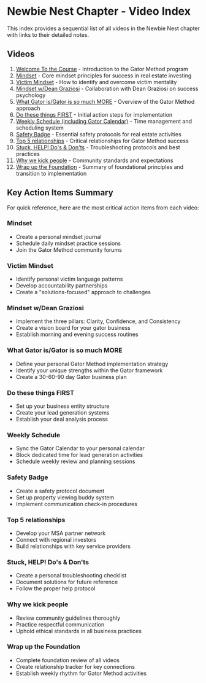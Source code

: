 # Newbie Nest Chapter - Video Index

This index provides a sequential list of all videos in the Newbie Nest chapter with links to their detailed notes.

## Videos

1. [Welcome To the Course](notes/what_gator_is_video_notes.md) - Introduction to the Gator Method program
2. [Mindset](notes/mindset_video_notes.md) - Core mindset principles for success in real estate investing
3. [Victim Mindset](notes/victim_mindset_video_notes.md) - How to identify and overcome victim mentality
4. [Mindset w/Dean Graziosi](notes/mindset_dean_graziosi_video_notes.md) - Collaboration with Dean Graziosi on success psychology
5. [What Gator is/Gator is so much MORE](notes/what_gator_is_video_notes.md) - Overview of the Gator Method approach
6. [Do these things FIRST](notes/do_these_things_first_video_notes.md) - Initial action steps for implementation
7. [Weekly Schedule (including Gator Calendar)](notes/weekly_schedule_video_notes.md) - Time management and scheduling system
8. [Safety Badge](notes/safety_badge_video_notes.md) - Essential safety protocols for real estate activities
9. [Top 5 relationships](notes/top_5_relationships_video_notes.md) - Critical relationships for Gator Method success
10. [Stuck, HELP! Do's & Don'ts](notes/stuck_help_dos_donts_video_notes.md) - Troubleshooting protocols and best practices
11. [Why we kick people](notes/why_we_kick_people_video_notes.md) - Community standards and expectations
12. [Wrap up the Foundation](notes/wrap_up_foundation_video_notes.md) - Summary of foundational principles and transition to implementation

## Key Action Items Summary

For quick reference, here are the most critical action items from each video:

### Mindset
- Create a personal mindset journal
- Schedule daily mindset practice sessions
- Join the Gator Method community forums

### Victim Mindset
- Identify personal victim language patterns
- Develop accountability partnerships
- Create a "solutions-focused" approach to challenges

### Mindset w/Dean Graziosi
- Implement the three pillars: Clarity, Confidence, and Consistency
- Create a vision board for your gator business
- Establish morning and evening success routines

### What Gator is/Gator is so much MORE
- Define your personal Gator Method implementation strategy
- Identify your unique strengths within the Gator framework
- Create a 30-60-90 day Gator business plan

### Do these things FIRST
- Set up your business entity structure
- Create your lead generation systems
- Establish your deal analysis process

### Weekly Schedule
- Sync the Gator Calendar to your personal calendar
- Block dedicated time for lead generation activities
- Schedule weekly review and planning sessions

### Safety Badge
- Create a safety protocol document
- Set up property viewing buddy system
- Implement communication check-in procedures

### Top 5 relationships
- Develop your MSA partner network
- Connect with regional investors
- Build relationships with key service providers

### Stuck, HELP! Do's & Don'ts
- Create a personal troubleshooting checklist
- Document solutions for future reference
- Follow the proper help protocol

### Why we kick people
- Review community guidelines thoroughly
- Practice respectful communication
- Uphold ethical standards in all business practices

### Wrap up the Foundation
- Complete foundation review of all videos
- Create relationship tracker for key connections
- Establish weekly rhythm for Gator Method activities
